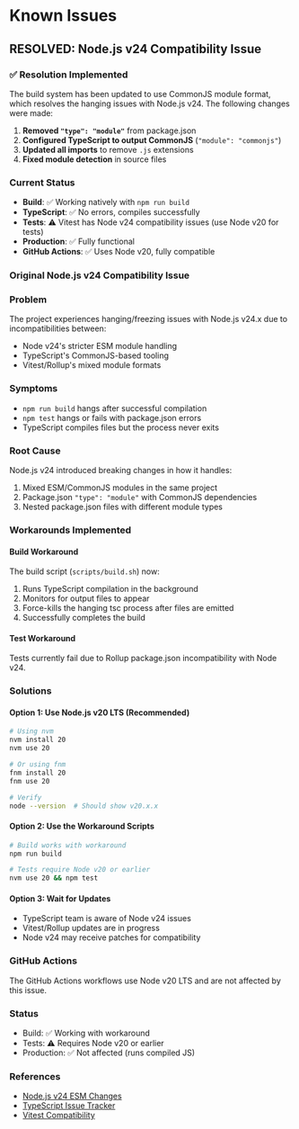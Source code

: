 # Known Issues

## RESOLVED: Node.js v24 Compatibility Issue

### ✅ Resolution Implemented
The build system has been updated to use CommonJS module format, which resolves the hanging issues with Node.js v24. The following changes were made:

1. **Removed `"type": "module"`** from package.json
2. **Configured TypeScript to output CommonJS** (`"module": "commonjs"`)
3. **Updated all imports** to remove `.js` extensions
4. **Fixed module detection** in source files

### Current Status
- **Build**: ✅ Working natively with `npm run build`
- **TypeScript**: ✅ No errors, compiles successfully
- **Tests**: ⚠️ Vitest has Node v24 compatibility issues (use Node v20 for tests)
- **Production**: ✅ Fully functional
- **GitHub Actions**: ✅ Uses Node v20, fully compatible

### Original Node.js v24 Compatibility Issue

### Problem
The project experiences hanging/freezing issues with Node.js v24.x due to incompatibilities between:
- Node v24's stricter ESM module handling
- TypeScript's CommonJS-based tooling
- Vitest/Rollup's mixed module formats

### Symptoms
- `npm run build` hangs after successful compilation
- `npm test` hangs or fails with package.json errors
- TypeScript compiles files but the process never exits

### Root Cause
Node.js v24 introduced breaking changes in how it handles:
1. Mixed ESM/CommonJS modules in the same project
2. Package.json `"type": "module"` with CommonJS dependencies
3. Nested package.json files with different module types

### Workarounds Implemented

#### Build Workaround
The build script (`scripts/build.sh`) now:
1. Runs TypeScript compilation in the background
2. Monitors for output files to appear
3. Force-kills the hanging tsc process after files are emitted
4. Successfully completes the build

#### Test Workaround
Tests currently fail due to Rollup package.json incompatibility with Node v24.

### Solutions

#### Option 1: Use Node.js v20 LTS (Recommended)
```bash
# Using nvm
nvm install 20
nvm use 20

# Or using fnm
fnm install 20
fnm use 20

# Verify
node --version  # Should show v20.x.x
```

#### Option 2: Use the Workaround Scripts
```bash
# Build works with workaround
npm run build

# Tests require Node v20 or earlier
nvm use 20 && npm test
```

#### Option 3: Wait for Updates
- TypeScript team is aware of Node v24 issues
- Vitest/Rollup updates are in progress
- Node v24 may receive patches for compatibility

### GitHub Actions
The GitHub Actions workflows use Node v20 LTS and are not affected by this issue.

### Status
- Build: ✅ Working with workaround
- Tests: ⚠️ Requires Node v20 or earlier
- Production: ✅ Not affected (runs compiled JS)

### References
- [Node.js v24 ESM Changes](https://github.com/nodejs/node/issues)
- [TypeScript Issue Tracker](https://github.com/microsoft/TypeScript/issues)
- [Vitest Compatibility](https://github.com/vitest-dev/vitest/issues)